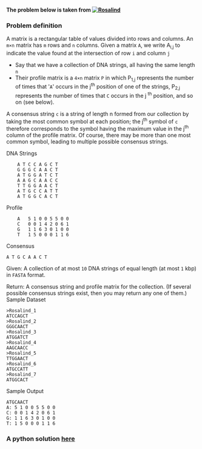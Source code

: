 #### The problem below is taken from [![Rosalind](http://rosalind.info/static/img/logo.png?v=1526042457 "Rosalind")](http://rosalind.info/problems/list-view/)

### Problem definition

A matrix is a rectangular table of values divided into rows and columns. An `m×n` matrix has `m` rows and `n` columns. Given a matrix `A`, we write A<sub>i,j</sub> to indicate the value found at the intersection of row `i` and column `j`

- Say that we have a collection of DNA strings, all having the same length `n`
- Their profile matrix is a `4×n` matrix `P` in which P<sub>1,j</sub> represents the number of times that '`A`' occurs in the j<sup>th</sup> position of one of the strings, P<sub>2,j</sub> represents the number of times that `C` occurs in the j
<sup>th</sup> position, and so on (see below).

A consensus string `c` is a string of length n formed from our collection by taking the most common symbol at each position; the j<sup>th</sup> symbol of `c` therefore corresponds to the symbol having the maximum value in the j<sup>th</sup> column of the profile matrix. Of course, there may be more than one most common symbol, leading to multiple possible consensus strings.

DNA Strings
```
	A T C C A G C T
	G G G C A A C T
	A T G G A T C T
	A A G C A A C C
	T T G G A A C T
	A T G C C A T T
	A T G G C A C T
```

Profile
```
  	A   5 1 0 0 5 5 0 0
	C   0 0 1 4 2 0 6 1
	G   1 1 6 3 0 1 0 0
	T   1 5 0 0 0 1 1 6
```

Consensus
```
A T G C A A C T
```

Given: A collection of at most `10` DNA strings of equal length (at most `1` kbp) in `FASTA` format.

Return: A consensus string and profile matrix for the collection. (If several possible consensus strings exist, then you may return any one of them.)
Sample Dataset
```
>Rosalind_1
ATCCAGCT
>Rosalind_2
GGGCAACT
>Rosalind_3
ATGGATCT
>Rosalind_4
AAGCAACC
>Rosalind_5
TTGGAACT
>Rosalind_6
ATGCCATT
>Rosalind_7
ATGGCACT
```

Sample Output
```
ATGCAACT
A: 5 1 0 0 5 5 0 0
C: 0 0 1 4 2 0 6 1
G: 1 1 6 3 0 1 0 0
T: 1 5 0 0 0 1 1 6
```

### A python solution [here](https://github.com/lakhujanivijay/Bioinformatics-Scripts/blob/master/Consensus_and_Profile/consensus_and_profile.py)

